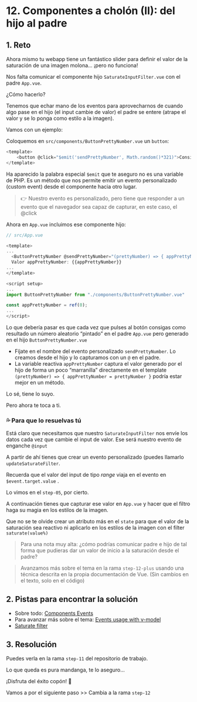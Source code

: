 # 12. Componentes a cholón (II): del hijo al padre

## 1. Reto

Ahora mismo tu webapp tiene un fantástico slider para definir el valor de la saturación de una imagen molona… ¡pero no funciona!

Nos falta comunicar el componente hijo `SaturateInputFilter.vue` con el padre `App.vue`.

¿Cómo hacerlo?

Tenemos que echar mano de los eventos para aprovecharnos de cuando algo pase en el hijo (el input cambie de valor) el padre se entere (atrape el valor y se lo ponga como estilo a la imagen).

Vamos con un ejemplo:

Coloquemos en `src/components/ButtonPrettyNumber.vue` un `button`:

```js
<template>
	<button @click="$emit('sendPrettyNumber', Math.random()*321)">Consigue un precioso número</button>
</template>
```

Ha aparecido la palabra especial `$emit` que te aseguro no es una variable de PHP. Es un método que nos permite emitir un evento personalizado (custom event) desde el componente hacia otro lugar.

> 👉 Nuestro evento es personalizado, pero tiene que responder a un evento que el navegador sea capaz de capturar, en este caso, el @click 

Ahora en `App.vue` incluimos ese componente hijo:

```js
// src/App.vue

<template>
...
  <ButtonPrettyNumber @sendPrettyNumber="(prettyNumber) => { appPrettyNumber = prettyNumber }" />
  Valor appPrettyNumber: {{appPrettyNumber}}
...
</template>

<script setup>
...
import ButtonPrettyNumber from "./components/ButtonPrettyNumber.vue"

const appPrettyNumber = ref(0);
...
</script>
```

Lo que debería pasar es que cada vez que pulses al botón consigas como resultado un número aleatorio “pintado” en el padre `App.vue`  pero generado en el hijo `ButtonPrettyNumber.vue`

- Fíjate en el nombre del evento personalizado `sendPrettyNumber`. Lo creamos desde el hijo y lo capturamos con un `@` en el padre. 
- La variable reactiva `appPrettyNumber` captura el valor generado por el hijo de forma un poco “marranilla” directamente en el template `(prettyNumber) => { appPrettyNumber = prettyNumber }` podría estar mejor en un método.

Lo sé, tiene lo suyo.

Pero ahora te toca a ti.
 
### 💦 Para que lo resuelvas tú

Está claro que necesitamos que nuestro `SaturateInputFilter` nos envíe los datos cada vez que cambie el input de valor. Ese será nuestro evento de enganche `@input`
 
A partir de ahí tienes que crear un evento personalizado (puedes llamarlo `updateSaturateFilter`. 

Recuerda que el valor del input de tipo _range_ viaja en el evento en `$event.target.value` .

Lo vimos en el `step-05`, por cierto.

A continuación tienes que capturar ese valor en `App.vue` y hacer que el filtro haga su magia en los estilos de la imagen.

Que no se te olvide crear un atributo más en el `state` para que el valor de la saturación sea reactivo ni aplicarlo en los estilos de la imagen con el filter `saturate(value%)`

> Para una nota muy alta: ¿cómo podrías comunicar padre e hijo de tal forma que pudieras dar un valor de inicio a la saturación desde el padre?

> Avanzamos más sobre el tema en la rama `step-12-plus` usando una técnica descrita en la propia documentación de Vue. (Sin cambios en el texto, solo en el código)
 
## 2. Pistas para encontrar la solución

- Sobre todo: [Components Events](https://vuejs.org/guide/components/events.html)
- Para avanzar más sobre el tema: [Events usage with v-model](https://vuejs.org/guide/components/events.html#usage-with-v-model)
- [Saturate filter](https://developer.mozilla.org/es/docs/Web/CSS/filter#saturate())


## 3. Resolución

Puedes verla en la rama `step-11` del repositorio de trabajo.

Lo que queda es pura mandanga, te lo aseguro…

¡Disfruta del éxito copón! 🎁

Vamos a por el siguiente paso \>\> Cambia a la rama `step-12`

